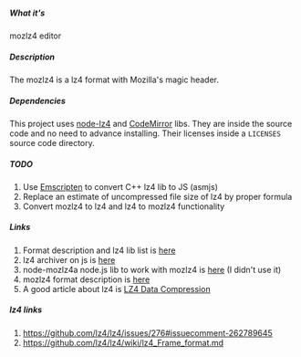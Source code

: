 ##### What it's
mozlz4 editor

##### Description

The mozlz4 is a lz4 format with Mozilla's magic header.

##### Dependencies

This project uses [node-lz4](https://github.com/pierrec/node-lz4) and [CodeMirror](https://github.com/codemirror/CodeMirror) libs.
They are inside the source code and no need to advance installing.
Their licenses inside a ```LICENSES``` source code directory.

##### TODO
1. Use [Emscripten](http://kripken.github.io/emscripten-site/)
to convert C++ lz4 lib to JS (asmjs)
2. Replace an estimate of uncompressed file size of lz4
by proper formula
3. Convert mozlz4 to lz4 and lz4 to mozlz4 functionality

##### Links
1. Format description and lz4 lib list is [here](https://github.com/lz4/lz4)  
2. lz4 archiver on js is [here](https://github.com/pierrec/node-lz4)
3. node-mozlz4a node.js lib to work with mozlz4 is [here](https://github.com/piroor/node-mozlz4a) (I didn't use it)
4. mozlz4 format description is [here](https://dxr.mozilla.org/mozilla-central/rev/2535bad09d720e71a982f3f70dd6925f66ab8ec7/toolkit/components/lz4/lz4.js#54)
5. A good article about lz4 is [LZ4 Data Compression](https://www.brutaldeluxe.fr/products/crossdevtools/lz4/index.html)

##### lz4 links
1. https://github.com/lz4/lz4/issues/276#issuecomment-262789645
2. https://github.com/lz4/lz4/wiki/lz4_Frame_format.md